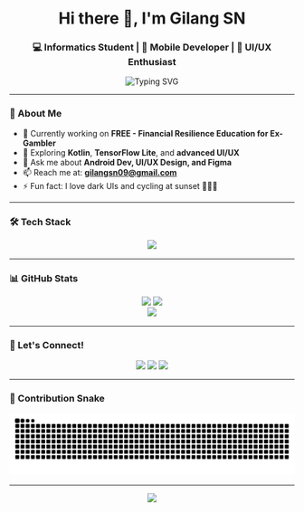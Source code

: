 <!-- GITHUB PROFILE README -->

<h1 align="center">Hi there 👋, I'm Gilang SN</h1>
<h3 align="center">💻 Informatics Student | 📱 Mobile Developer | 🎨 UI/UX Enthusiast</h3>

<p align="center">
  <img src="https://readme-typing-svg.demolab.com?font=Fira+Code&size=20&pause=1000&color=6DD5ED&center=true&vCenter=true&width=500&lines=Welcome+to+my+GitHub!;I'm+Gilang+SN.;Mobile+Dev+%7C+UI%2FUX+%7C+Frontend" alt="Typing SVG" />
</p>

---

### 🌌 About Me

- 🔭 Currently working on **FREE - Financial Resilience Education for Ex-Gambler**
- 🌱 Exploring **Kotlin**, **TensorFlow Lite**, and **advanced UI/UX**
- 💬 Ask me about **Android Dev, UI/UX Design, and Figma**
- 📫 Reach me at: **gilangsn09@gmail.com**
- ⚡ Fun fact: I love dark UIs and cycling at sunset 🌇🚴‍♂️

---

### 🛠️ Tech Stack

<p align="center">
  <img src="https://skillicons.dev/icons?i=kotlin,androidstudio,figma,react,tailwind,python,firebase,git,vscode" />
</p>

---

### 📊 GitHub Stats

<p align="center">
  <img src="https://github-readme-stats.vercel.app/api?username=GilangSN23&show_icons=true&theme=tokyonight&hide_border=true" width="48%" />
  <img src="https://github-readme-streak-stats.herokuapp.com?user=GilangSN23&theme=tokyonight&hide_border=true" width="48%" />
  <br />
  <img src="https://github-readme-stats.vercel.app/api/top-langs/?username=GilangSN23&layout=compact&theme=tokyonight&hide_border=true" width="48%" />
</p>

---

### 🔗 Let's Connect!

<p align="center">
  <a href="mailto:gilangsn09@gmail.com"><img src="https://img.shields.io/badge/Gmail-D14836?style=for-the-badge&logo=gmail&logoColor=white" /></a>
  <a href="https://www.linkedin.com/in/gilangsrinayaka/" target="_blank"><img src="https://img.shields.io/badge/LinkedIn-0077B5?style=for-the-badge&logo=linkedin&logoColor=white" /></a>
  <a href="https://gilangsn23.github.io/GSN_Porto"><img src="https://img.shields.io/badge/Portfolio-000000?style=for-the-badge&logo=google-chrome&logoColor=white" /></a>
</p>

---

### 🐍 Contribution Snake

<p align="center">
  <img src="https://github.com/GilangSN23/GilangSN23/blob/output/github-contribution-grid-snake.svg" alt="snake animation" />
</p>

---

<p align="center">
  <img src="https://capsule-render.vercel.app/api?type=waving&height=100&color=2193b0,6dd5ed&section=footer&reload=1"/>
</p>
